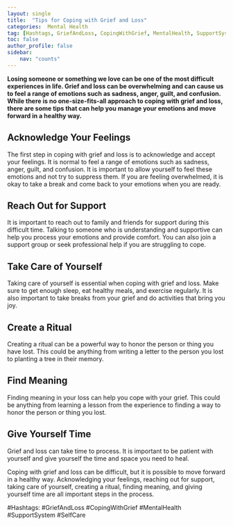 ```yaml
---
layout: single
title:  "Tips for Coping with Grief and Loss"
categories:  Mental Health
tag: [Hashtags, GriefAndLoss, CopingWithGrief, MentalHealth, SupportSystem, SelfCare, ]
toc: false
author_profile: false
sidebar:
    nav: "counts"
---
```

    
**Losing someone or something we love can be one of the most difficult experiences in life. Grief and loss can be overwhelming and can cause us to feel a range of emotions such as sadness, anger, guilt, and confusion. While there is no one-size-fits-all approach to coping with grief and loss, there are some tips that can help you manage your emotions and move forward in a healthy way.**

## Acknowledge Your Feelings

The first step in coping with grief and loss is to acknowledge and accept your feelings. It is normal to feel a range of emotions such as sadness, anger, guilt, and confusion. It is important to allow yourself to feel these emotions and not try to suppress them. If you are feeling overwhelmed, it is okay to take a break and come back to your emotions when you are ready.

## Reach Out for Support

It is important to reach out to family and friends for support during this difficult time. Talking to someone who is understanding and supportive can help you process your emotions and provide comfort. You can also join a support group or seek professional help if you are struggling to cope.

## Take Care of Yourself

Taking care of yourself is essential when coping with grief and loss. Make sure to get enough sleep, eat healthy meals, and exercise regularly. It is also important to take breaks from your grief and do activities that bring you joy.

## Create a Ritual

Creating a ritual can be a powerful way to honor the person or thing you have lost. This could be anything from writing a letter to the person you lost to planting a tree in their memory.

## Find Meaning

Finding meaning in your loss can help you cope with your grief. This could be anything from learning a lesson from the experience to finding a way to honor the person or thing you lost.

## Give Yourself Time

Grief and loss can take time to process. It is important to be patient with yourself and give yourself the time and space you need to heal.

Coping with grief and loss can be difficult, but it is possible to move forward in a healthy way. Acknowledging your feelings, reaching out for support, taking care of yourself, creating a ritual, finding meaning, and giving yourself time are all important steps in the process.

#Hashtags: 
#GriefAndLoss #CopingWithGrief #MentalHealth #SupportSystem #SelfCare